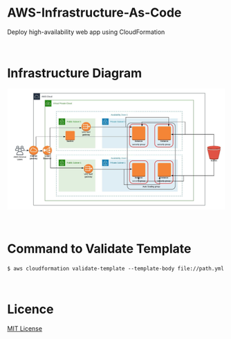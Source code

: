 # AWS-Infrastructure-As-Code

Deploy high-availability web app using CloudFormation  

<br/>

# Infrastructure Diagram

![Infrastructure Diagram](https://github.com/Carlos-Goncalves-devops/aws-infrastructure-as-code/blob/master/diagram.jpeg)

<br/>

# Command to Validate Template

```$ aws cloudformation validate-template --template-body file://path.yml```

<br/>

# Licence

[MIT License]( https://choosealicense.com/licenses/mit/)
